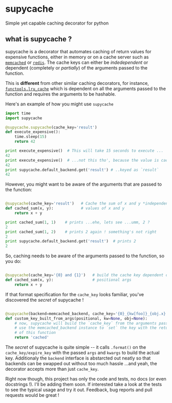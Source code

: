 # supycache
Simple yet capable caching decorator for python

## what is supycache ?
supycache is a decorator that automates caching of return values for expensive functions, either in memory or on a cache server such as [`memcached`] or [`redis`]. The cache keys can either be _indedependent_ or dependent (completely or _partially_) of the arguments passed to the function.

This is **different** from other similar caching decorators, for instance, [`functools.lru_cache`](https://docs.python.org/3/library/functools.html#functools.lru_cache) which is dependent on all the arguments passed to the function and requires the arguments to be hashable.

Here's an example of how you might use `supycache`
```python
import time
import supycache

@supycache.supycache(cache_key='result')
def execute_expensive():
    time.sleep(15)
    return 42

print execute_expensive()  # This will take 15 seconds to execute ...
42
print execute_expensive()  # ...not this tho', because the value is cached ...
42
print supycache.default_backend.get('result') # ..keyed as `result`
42
```

However, you might want to be aware of the arguments that are passed to the function:

```python

@supycache(cache_key='result')   # Cache the sum of x and y *independent* the
def cached_sum(x, y):            # values of x and y
    return x + y

print cached_sum(1, 1)    # prints ...ehe, lets see ...umm, 2 ?
2
print cached_sum(1, 2)    # prints 2 again ! something's not right
2
print supycache.default_backend.get('result')  # prints 2
2
```

So, caching needs to be aware of the arguments passed to the function, so you do:

```python

@supycache(cache_key='{0} and {1}')   # build the cache key dependent on the
def cached_sum(x, y):                 # positional args
    return x + y
```

If that format specification for the `cache_key` looks familiar, you've discovered the _secret_ of supycache !

```python

@supycache(backend=memcached_backend, cache_key='{0}_{kw[foo]}_{obj.x}')
def custom_key_built_from_args(positional, kw=None, obj=None):
    # now, supycache will build the `cache_key` from the arguments passed and
    # use the memcached_backend instance to `set` the key with the return value
    # of this function
    return 'cached'
```

The _secret_ of supycache is quite simple -- it calls `.format()` on the `cache_key/expire_key` with the passed `args` and `kwargs` to build the actual key. Additionaly the `backend` interface is abstarcted out neatly so that backends can be swapped out without too much hassle ...and yeah, the decorator accepts more than just `cache_key`.

Right now though, this project has only the code and tests, no docs (or even docstrings !). I'll be adding them soon. If interested take a look at the tests to see the typical usage and try it out. Feedback, bug reports and pull requests would be great !

[`memcached`]: http://memcached.org/
[`redis`]: http://redis.io/
